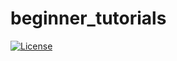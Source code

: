 # beginner_tutorials
[![License](https://img.shields.io/badge/License-BSD%203--Clause-blue.svg)](https://opensource.org/licenses/BSD-3-Clause)
